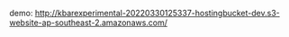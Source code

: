demo: http://kbarexperimental-20220330125337-hostingbucket-dev.s3-website-ap-southeast-2.amazonaws.com/